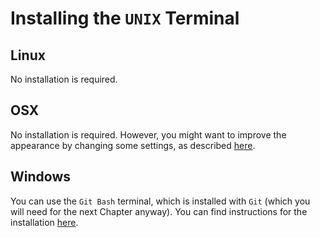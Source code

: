 # Installing the `UNIX` Terminal

## Linux

No installation is required. 

## OSX

No installation is required. However, you might want to improve the appearance by changing some settings, as described [here](http://www.howtogeek.com/210308/how-to-change-the-os-x-terminals-appearance-with-profiles/).


## Windows

You can use the `Git Bash` terminal, which is installed with `Git` (which you will need for the next Chapter anyway). You can find instructions for the installation [here]().

